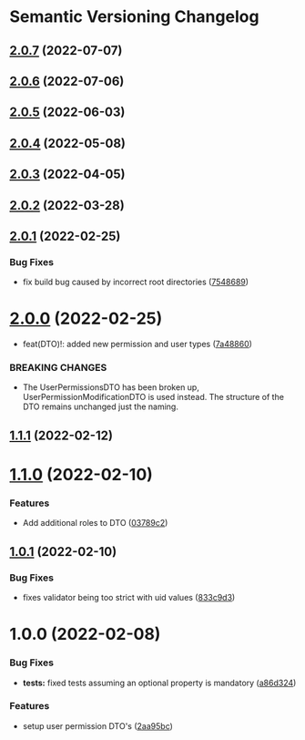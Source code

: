# Semantic Versioning Changelog

## [2.0.7](https://github.com/SHSUSAC/subman2-common-api/compare/v2.0.6...v2.0.7) (2022-07-07)

## [2.0.6](https://github.com/SHSUSAC/subman2-common-api/compare/v2.0.5...v2.0.6) (2022-07-06)

## [2.0.5](https://github.com/SHSUSAC/subman2-common-api/compare/v2.0.4...v2.0.5) (2022-06-03)

## [2.0.4](https://github.com/SHSUSAC/subman2-common-api/compare/v2.0.3...v2.0.4) (2022-05-08)

## [2.0.3](https://github.com/SHSUSAC/subman2-common-api/compare/v2.0.2...v2.0.3) (2022-04-05)

## [2.0.2](https://github.com/SHSUSAC/subman2-common-api/compare/v2.0.1...v2.0.2) (2022-03-28)

## [2.0.1](https://github.com/SHSUSAC/subman2-common-api/compare/v2.0.0...v2.0.1) (2022-02-25)


### Bug Fixes

* fix build bug caused by incorrect root directories ([7548689](https://github.com/SHSUSAC/subman2-common-api/commit/75486894063c6a08dce7751bc7824037465198a3))

# [2.0.0](https://github.com/SHSUSAC/subman2-common-api/compare/v1.1.1...v2.0.0) (2022-02-25)


* feat(DTO)!: added new permission and user types ([7a48860](https://github.com/SHSUSAC/subman2-common-api/commit/7a48860f2eb39072eec2c0d8ec726d1fe9b3d662))


### BREAKING CHANGES

* The UserPermissionsDTO has been broken up, UserPermissionModificationDTO is used instead. The structure of the DTO remains unchanged just the naming.

## [1.1.1](https://github.com/SHSUSAC/subman2-common-api/compare/v1.1.0...v1.1.1) (2022-02-12)

# [1.1.0](https://github.com/SHSUSAC/subman2-common-api/compare/v1.0.1...v1.1.0) (2022-02-10)


### Features

* Add additional roles to DTO ([03789c2](https://github.com/SHSUSAC/subman2-common-api/commit/03789c2ec4bdcf4196dc3b15e8f8600825d6ed66))

## [1.0.1](https://github.com/SHSUSAC/subman2-common-api/compare/v1.0.0...v1.0.1) (2022-02-10)


### Bug Fixes

* fixes validator being too strict with uid values ([833c9d3](https://github.com/SHSUSAC/subman2-common-api/commit/833c9d37c68e9d6d14369fa4a078ece166772a45))

# 1.0.0 (2022-02-08)


### Bug Fixes

* **tests:** fixed tests assuming an optional property is mandatory ([a86d324](https://github.com/SHSUSAC/subman2-common-api/commit/a86d324800ed64c54a67cbe782b9cb068d4152dc))


### Features

* setup user permission DTO's ([2aa95bc](https://github.com/SHSUSAC/subman2-common-api/commit/2aa95bca647119ba1d7e7e8347b14357209c7708))
